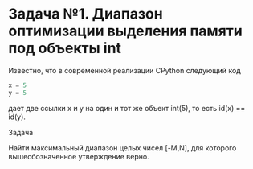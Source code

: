 # Задача №1. Диапазон оптимизации выделения памяти под объекты int

Известно, что в современной реализации CPython следующий код

```python
x = 5
y = 5
```

дает две ссылки x и y на один и тот же объект int(5), то есть id(x) == id(y).

Задача

Найти максимальный диапазон целых чисел [-M,N], для которого вышеобозначенное утверждение верно.
